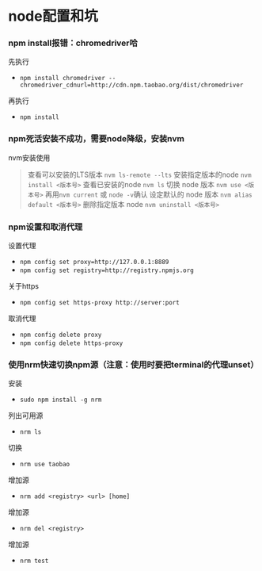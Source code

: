 # node配置和坑

### npm install报错：chromedriver哈
先执行
- `npm install chromedriver --chromedriver_cdnurl=http://cdn.npm.taobao.org/dist/chromedriver`

再执行
- `npm install`

### npm死活安装不成功，需要node降级，安装nvm
nvm安装使用
> 查看可以安装的LTS版本
> `nvm ls-remote --lts`
> 安装指定版本的node
> `nvm install <版本号>`
> 查看已安装的node
> `nvm ls`
> 切换 node 版本
> `nvm use <版本号>` 再用`nvm current` 或 `node -v`确认
> 设定默认的 node 版本
> `nvm alias default <版本号>`
> 删除指定版本 node
> `nvm uninstall <版本号>`

### npm设置和取消代理
设置代理
- `npm config set proxy=http://127.0.0.1:8889`
- `npm config set registry=http://registry.npmjs.org`

关于https
- `npm config set https-proxy http://server:port`

取消代理
- `npm config delete proxy`
- `npm config delete https-proxy`

### 使用nrm快速切换npm源（注意：使用时要把terminal的代理unset）
安装
- `sudo npm install -g nrm`

列出可用源
- `nrm ls`

切换
- `nrm use taobao`

增加源
- `nrm add <registry> <url> [home]`

增加源
- `nrm del <registry>`

增加源
- `nrm test`